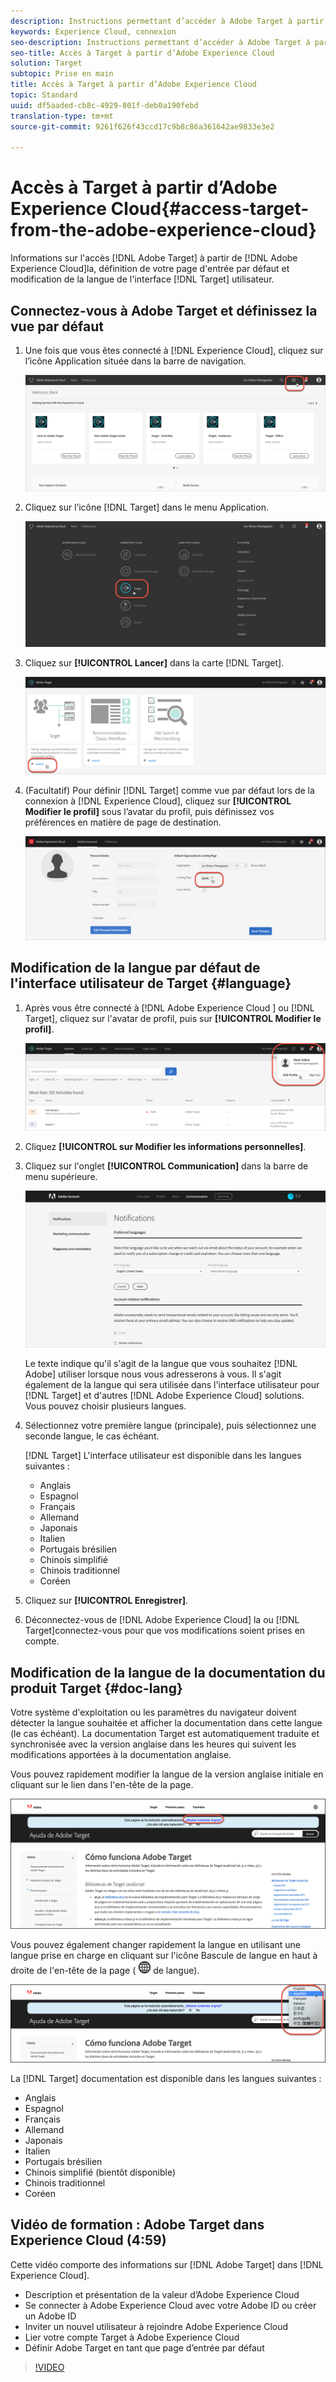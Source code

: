 ```yaml
---
description: Instructions permettant d’accéder à Adobe Target à partir d’Adobe Experience Cloud.
keywords: Experience Cloud, connexion
seo-description: Instructions permettant d’accéder à Adobe Target à partir d’Adobe Experience Cloud.
seo-title: Accès à Target à partir d’Adobe Experience Cloud
solution: Target
subtopic: Prise en main
title: Accès à Target à partir d’Adobe Experience Cloud
topic: Standard
uuid: df5aaded-cb8c-4929-801f-deb0a190febd
translation-type: tm+mt
source-git-commit: 9261f626f43ccd17c9b8c86a361642ae9833e3e2

---
```



# Accès à Target à partir d’Adobe Experience Cloud{#access-target-from-the-adobe-experience-cloud}

Informations sur l&#39;accès [!DNL Adobe Target] à partir de [!DNL Adobe Experience Cloud]la, définition de votre page d&#39;entrée par défaut et modification de la langue de l&#39;interface [!DNL Target] utilisateur.

## Connectez-vous à Adobe Target et définissez la vue par défaut

1. Une fois que vous êtes connecté à [!DNL Experience Cloud], cliquez sur l’icône Application située dans la barre de navigation.

   ![icône de l&#39;application](/help/c-intro/assets/appmenu-new.png)

1. Cliquez sur l’icône [!DNL Target] dans le menu Application.

   ![Icône Cible](/help/c-intro/assets/appmenu-target-new.png)

1. Cliquez sur **[!UICONTROL Lancer]** dans la carte [!DNL Target].

   ![Lancement de Target](/help/c-intro/assets/target-launch-new.png)

1. (Facultatif) Pour définir [!DNL Target] comme vue par défaut lors de la connexion à [!DNL Experience Cloud], cliquez sur **[!UICONTROL Modifier le profil]** sous l’avatar du profil, puis définissez vos préférences en matière de page de destination.

   ![Landing page](/help/c-intro/assets/pagepref-new.png)

## Modification de la langue par défaut de l&#39;interface utilisateur de Target {#language}

1. Après vous être connecté à [!DNL Adobe Experience Cloud ] ou [!DNL Target], cliquez sur l&#39;avatar de profil, puis sur **[!UICONTROL Modifier le profil]**.

   ![Editer le profil](/help/c-intro/assets/change-language.png)

1. Cliquez **[!UICONTROL sur Modifier les informations personnelles]**.

1. Cliquez sur l&#39;onglet **[!UICONTROL Communication]** dans la barre de menu supérieure.

   ![Langues préférées](/help/c-intro/assets/prefered-language.png)

   Le texte indique qu&#39;il s&#39;agit de la langue que vous souhaitez [!DNL Adobe] utiliser lorsque nous vous adresserons à vous. Il s&#39;agit également de la langue qui sera utilisée dans l&#39;interface utilisateur pour [!DNL Target] et d&#39;autres [!DNL Adobe Experience Cloud] solutions. Vous pouvez choisir plusieurs langues.

1. Sélectionnez votre première langue (principale), puis sélectionnez une seconde langue, le cas échéant.

   [!DNL Target] L&#39;interface utilisateur est disponible dans les langues suivantes :

   * Anglais
   * Espagnol
   * Français
   * Allemand
   * Japonais
   * Italien
   * Portugais brésilien
   * Chinois simplifié
   * Chinois traditionnel
   * Coréen

1. Cliquez sur **[!UICONTROL Enregistrer]**.

1. Déconnectez-vous de [!DNL Adobe Experience Cloud] la ou [!DNL Target]connectez-vous pour que vos modifications soient prises en compte.

## Modification de la langue de la documentation du produit Target {#doc-lang}

Votre système d&#39;exploitation ou les paramètres du navigateur doivent détecter la langue souhaitée et afficher la documentation dans cette langue (le cas échéant). La documentation Target est automatiquement traduite et synchronisée avec la version anglaise dans les heures qui suivent les modifications apportées à la documentation anglaise.

Vous pouvez rapidement modifier la langue de la version anglaise initiale en cliquant sur le lien dans l&#39;en-tête de la page.

![Changement de la langue d&#39;origine](/help/c-intro/assets/mt-original.png)

Vous pouvez également changer rapidement la langue en utilisant une langue prise en charge en cliquant sur l&#39;icône Bascule de langue en haut à droite de l&#39;en-tête de la page ( ![sélecteur](/help/c-intro/assets/icon-language-switcher.png) de langue).

![sélecteur de langues](/help/c-intro/assets/language-switcher.png)

La [!DNL Target] documentation est disponible dans les langues suivantes :

* Anglais
* Espagnol
* Français
* Allemand
* Japonais
* Italien
* Portugais brésilien
* Chinois simplifié (bientôt disponible)
* Chinois traditionnel
* Coréen

## Vidéo de formation : Adobe Target dans Experience Cloud (4:59)

Cette vidéo comporte des informations sur [!DNL Adobe Target] dans [!DNL Experience Cloud].

* Description et présentation de la valeur d’Adobe Experience Cloud
* Se connecter à Adobe Experience Cloud avec votre Adobe ID ou créer un Adobe ID
* Inviter un nouvel utilisateur à rejoindre Adobe Experience Cloud
* Lier votre compte Target à Adobe Experience Cloud
* Définir Adobe Target en tant que page d’entrée par défaut

>[!VIDEO](https://www.youtube.com/watch?v=7lwYrYC7vdM)